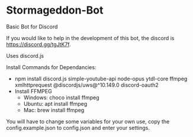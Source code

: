 # Stormageddon-Bot

Basic Bot for Discord

If you would like to help in the development of this bot, the discord is https://discord.gg/tgJtK7f.

Uses discord.js

Install Commands for Dependancies:
- npm install discord.js simple-youtube-api node-opus ytdl-core ffmpeg xmlhttprequest @discordjs/uws@^10.149.0 discord-oauth2
- Install FFMPEG
    - Windows: choco install ffmpeg
    - Ubuntu: apt install ffmpeg
    - Mac: brew install ffmpeg

You will have to change some variables for your own use, copy the config.example.json to config.json and enter your settings.